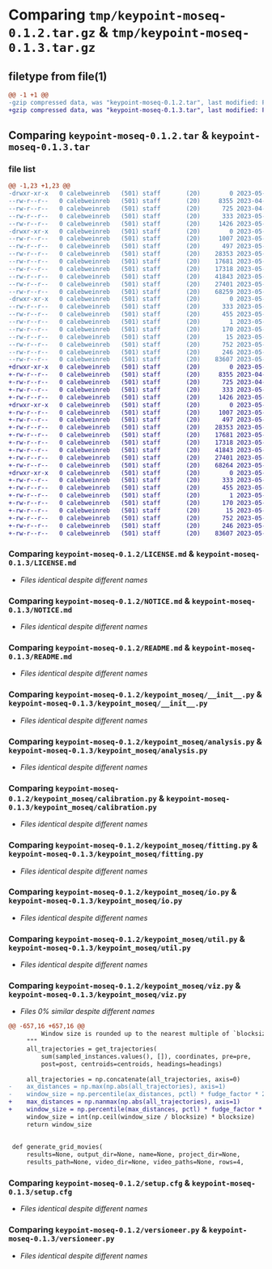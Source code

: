 # Comparing `tmp/keypoint-moseq-0.1.2.tar.gz` & `tmp/keypoint-moseq-0.1.3.tar.gz`

## filetype from file(1)

```diff
@@ -1 +1 @@
-gzip compressed data, was "keypoint-moseq-0.1.2.tar", last modified: Fri May 12 21:11:44 2023, max compression
+gzip compressed data, was "keypoint-moseq-0.1.3.tar", last modified: Fri May 19 14:10:19 2023, max compression
```

## Comparing `keypoint-moseq-0.1.2.tar` & `keypoint-moseq-0.1.3.tar`

### file list

```diff
@@ -1,23 +1,23 @@
-drwxr-xr-x   0 calebweinreb   (501) staff       (20)        0 2023-05-12 21:11:44.508317 keypoint-moseq-0.1.2/
--rw-r--r--   0 calebweinreb   (501) staff       (20)     8355 2023-04-19 14:03:24.000000 keypoint-moseq-0.1.2/LICENSE.md
--rw-r--r--   0 calebweinreb   (501) staff       (20)      725 2023-04-19 14:03:24.000000 keypoint-moseq-0.1.2/NOTICE.md
--rw-r--r--   0 calebweinreb   (501) staff       (20)      333 2023-05-12 21:11:44.508450 keypoint-moseq-0.1.2/PKG-INFO
--rw-r--r--   0 calebweinreb   (501) staff       (20)     1426 2023-05-11 19:57:02.000000 keypoint-moseq-0.1.2/README.md
-drwxr-xr-x   0 calebweinreb   (501) staff       (20)        0 2023-05-12 21:11:44.509549 keypoint-moseq-0.1.2/keypoint_moseq/
--rw-r--r--   0 calebweinreb   (501) staff       (20)     1007 2023-05-11 19:55:30.000000 keypoint-moseq-0.1.2/keypoint_moseq/__init__.py
--rw-r--r--   0 calebweinreb   (501) staff       (20)      497 2023-05-12 21:11:44.509630 keypoint-moseq-0.1.2/keypoint_moseq/_version.py
--rw-r--r--   0 calebweinreb   (501) staff       (20)    28353 2023-05-04 21:42:40.000000 keypoint-moseq-0.1.2/keypoint_moseq/analysis.py
--rw-r--r--   0 calebweinreb   (501) staff       (20)    17681 2023-05-04 15:16:47.000000 keypoint-moseq-0.1.2/keypoint_moseq/calibration.py
--rw-r--r--   0 calebweinreb   (501) staff       (20)    17318 2023-05-11 19:55:30.000000 keypoint-moseq-0.1.2/keypoint_moseq/fitting.py
--rw-r--r--   0 calebweinreb   (501) staff       (20)    41843 2023-05-11 21:25:41.000000 keypoint-moseq-0.1.2/keypoint_moseq/io.py
--rw-r--r--   0 calebweinreb   (501) staff       (20)    27401 2023-05-11 19:55:30.000000 keypoint-moseq-0.1.2/keypoint_moseq/util.py
--rw-r--r--   0 calebweinreb   (501) staff       (20)    68259 2023-05-12 18:45:18.000000 keypoint-moseq-0.1.2/keypoint_moseq/viz.py
-drwxr-xr-x   0 calebweinreb   (501) staff       (20)        0 2023-05-12 21:11:44.507974 keypoint-moseq-0.1.2/keypoint_moseq.egg-info/
--rw-r--r--   0 calebweinreb   (501) staff       (20)      333 2023-05-12 21:11:44.000000 keypoint-moseq-0.1.2/keypoint_moseq.egg-info/PKG-INFO
--rw-r--r--   0 calebweinreb   (501) staff       (20)      455 2023-05-12 21:11:44.000000 keypoint-moseq-0.1.2/keypoint_moseq.egg-info/SOURCES.txt
--rw-r--r--   0 calebweinreb   (501) staff       (20)        1 2023-05-12 21:11:44.000000 keypoint-moseq-0.1.2/keypoint_moseq.egg-info/dependency_links.txt
--rw-r--r--   0 calebweinreb   (501) staff       (20)      170 2023-05-12 21:11:44.000000 keypoint-moseq-0.1.2/keypoint_moseq.egg-info/requires.txt
--rw-r--r--   0 calebweinreb   (501) staff       (20)       15 2023-05-12 21:11:44.000000 keypoint-moseq-0.1.2/keypoint_moseq.egg-info/top_level.txt
--rw-r--r--   0 calebweinreb   (501) staff       (20)      752 2023-05-12 21:11:44.509184 keypoint-moseq-0.1.2/setup.cfg
--rw-r--r--   0 calebweinreb   (501) staff       (20)      246 2023-05-04 21:42:40.000000 keypoint-moseq-0.1.2/setup.py
--rw-r--r--   0 calebweinreb   (501) staff       (20)    83607 2023-05-04 15:16:47.000000 keypoint-moseq-0.1.2/versioneer.py
+drwxr-xr-x   0 calebweinreb   (501) staff       (20)        0 2023-05-19 14:10:19.455508 keypoint-moseq-0.1.3/
+-rw-r--r--   0 calebweinreb   (501) staff       (20)     8355 2023-04-19 14:03:24.000000 keypoint-moseq-0.1.3/LICENSE.md
+-rw-r--r--   0 calebweinreb   (501) staff       (20)      725 2023-04-19 14:03:24.000000 keypoint-moseq-0.1.3/NOTICE.md
+-rw-r--r--   0 calebweinreb   (501) staff       (20)      333 2023-05-19 14:10:19.455619 keypoint-moseq-0.1.3/PKG-INFO
+-rw-r--r--   0 calebweinreb   (501) staff       (20)     1426 2023-05-16 23:54:35.000000 keypoint-moseq-0.1.3/README.md
+drwxr-xr-x   0 calebweinreb   (501) staff       (20)        0 2023-05-19 14:10:19.456438 keypoint-moseq-0.1.3/keypoint_moseq/
+-rw-r--r--   0 calebweinreb   (501) staff       (20)     1007 2023-05-18 03:06:07.000000 keypoint-moseq-0.1.3/keypoint_moseq/__init__.py
+-rw-r--r--   0 calebweinreb   (501) staff       (20)      497 2023-05-19 14:10:19.456518 keypoint-moseq-0.1.3/keypoint_moseq/_version.py
+-rw-r--r--   0 calebweinreb   (501) staff       (20)    28353 2023-05-18 03:06:07.000000 keypoint-moseq-0.1.3/keypoint_moseq/analysis.py
+-rw-r--r--   0 calebweinreb   (501) staff       (20)    17681 2023-05-04 15:16:47.000000 keypoint-moseq-0.1.3/keypoint_moseq/calibration.py
+-rw-r--r--   0 calebweinreb   (501) staff       (20)    17318 2023-05-16 23:54:35.000000 keypoint-moseq-0.1.3/keypoint_moseq/fitting.py
+-rw-r--r--   0 calebweinreb   (501) staff       (20)    41843 2023-05-16 23:54:35.000000 keypoint-moseq-0.1.3/keypoint_moseq/io.py
+-rw-r--r--   0 calebweinreb   (501) staff       (20)    27401 2023-05-18 03:06:07.000000 keypoint-moseq-0.1.3/keypoint_moseq/util.py
+-rw-r--r--   0 calebweinreb   (501) staff       (20)    68264 2023-05-19 14:06:57.000000 keypoint-moseq-0.1.3/keypoint_moseq/viz.py
+drwxr-xr-x   0 calebweinreb   (501) staff       (20)        0 2023-05-19 14:10:19.455263 keypoint-moseq-0.1.3/keypoint_moseq.egg-info/
+-rw-r--r--   0 calebweinreb   (501) staff       (20)      333 2023-05-19 14:10:19.000000 keypoint-moseq-0.1.3/keypoint_moseq.egg-info/PKG-INFO
+-rw-r--r--   0 calebweinreb   (501) staff       (20)      455 2023-05-19 14:10:19.000000 keypoint-moseq-0.1.3/keypoint_moseq.egg-info/SOURCES.txt
+-rw-r--r--   0 calebweinreb   (501) staff       (20)        1 2023-05-19 14:10:19.000000 keypoint-moseq-0.1.3/keypoint_moseq.egg-info/dependency_links.txt
+-rw-r--r--   0 calebweinreb   (501) staff       (20)      170 2023-05-19 14:10:19.000000 keypoint-moseq-0.1.3/keypoint_moseq.egg-info/requires.txt
+-rw-r--r--   0 calebweinreb   (501) staff       (20)       15 2023-05-19 14:10:19.000000 keypoint-moseq-0.1.3/keypoint_moseq.egg-info/top_level.txt
+-rw-r--r--   0 calebweinreb   (501) staff       (20)      752 2023-05-19 14:10:19.456155 keypoint-moseq-0.1.3/setup.cfg
+-rw-r--r--   0 calebweinreb   (501) staff       (20)      246 2023-05-18 03:06:07.000000 keypoint-moseq-0.1.3/setup.py
+-rw-r--r--   0 calebweinreb   (501) staff       (20)    83607 2023-05-04 15:16:47.000000 keypoint-moseq-0.1.3/versioneer.py
```

### Comparing `keypoint-moseq-0.1.2/LICENSE.md` & `keypoint-moseq-0.1.3/LICENSE.md`

 * *Files identical despite different names*

### Comparing `keypoint-moseq-0.1.2/NOTICE.md` & `keypoint-moseq-0.1.3/NOTICE.md`

 * *Files identical despite different names*

### Comparing `keypoint-moseq-0.1.2/README.md` & `keypoint-moseq-0.1.3/README.md`

 * *Files identical despite different names*

### Comparing `keypoint-moseq-0.1.2/keypoint_moseq/__init__.py` & `keypoint-moseq-0.1.3/keypoint_moseq/__init__.py`

 * *Files identical despite different names*

### Comparing `keypoint-moseq-0.1.2/keypoint_moseq/analysis.py` & `keypoint-moseq-0.1.3/keypoint_moseq/analysis.py`

 * *Files identical despite different names*

### Comparing `keypoint-moseq-0.1.2/keypoint_moseq/calibration.py` & `keypoint-moseq-0.1.3/keypoint_moseq/calibration.py`

 * *Files identical despite different names*

### Comparing `keypoint-moseq-0.1.2/keypoint_moseq/fitting.py` & `keypoint-moseq-0.1.3/keypoint_moseq/fitting.py`

 * *Files identical despite different names*

### Comparing `keypoint-moseq-0.1.2/keypoint_moseq/io.py` & `keypoint-moseq-0.1.3/keypoint_moseq/io.py`

 * *Files identical despite different names*

### Comparing `keypoint-moseq-0.1.2/keypoint_moseq/util.py` & `keypoint-moseq-0.1.3/keypoint_moseq/util.py`

 * *Files identical despite different names*

### Comparing `keypoint-moseq-0.1.2/keypoint_moseq/viz.py` & `keypoint-moseq-0.1.3/keypoint_moseq/viz.py`

 * *Files 0% similar despite different names*

```diff
@@ -657,16 +657,16 @@
         Window size is rounded up to the nearest multiple of `blocksize`.
     """
     all_trajectories = get_trajectories(
         sum(sampled_instances.values(), []), coordinates, pre=pre, 
         post=post, centroids=centroids, headings=headings)
     
     all_trajectories = np.concatenate(all_trajectories, axis=0)
-    ax_distances = np.max(np.abs(all_trajectories), axis=1)
-    window_size = np.percentile(ax_distances, pctl) * fudge_factor * 2
+    max_distances = np.nanmax(np.abs(all_trajectories), axis=1)
+    window_size = np.percentile(max_distances, pctl) * fudge_factor * 2
     window_size = int(np.ceil(window_size / blocksize) * blocksize)
     return window_size
 
 
 def generate_grid_movies(
     results=None, output_dir=None, name=None, project_dir=None,
     results_path=None, video_dir=None, video_paths=None, rows=4,
```

### Comparing `keypoint-moseq-0.1.2/setup.cfg` & `keypoint-moseq-0.1.3/setup.cfg`

 * *Files identical despite different names*

### Comparing `keypoint-moseq-0.1.2/versioneer.py` & `keypoint-moseq-0.1.3/versioneer.py`

 * *Files identical despite different names*

